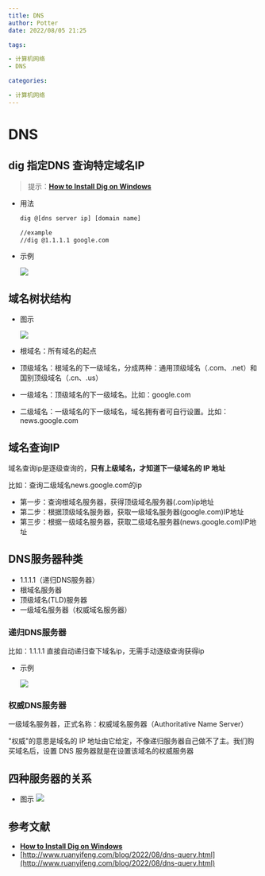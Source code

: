 ```yaml
---
title: DNS
author: Potter
date: 2022/08/05 21:25

tags:

- 计算机网络
- DNS

categories:

- 计算机网络
---
```


# DNS



## dig 指定DNS 查询特定域名IP

> 提示：****[How to Install Dig on Windows](https://phoenixnap.com/kb/dig-windows)****
> 
- 用法
    
    ```bash
    dig @[dns server ip] [domain name]
    
    //example
    //dig @1.1.1.1 google.com
    ```
    
- 示例
    
	![](https://cdn.jsdelivr.net/gh/yxw007/BlogPicBed@master//img/20230313111513.png)
    

## 域名树状结构

- 图示
    
  ![](https://cdn.jsdelivr.net/gh/yxw007/BlogPicBed@master//img/20230313111529.png)
    
- 根域名：所有域名的起点
- 顶级域名：根域名的下一级域名，分成两种：通用顶级域名（.com、.net）和国别顶级域名（.cn、.us）
- 一级域名：顶级域名的下一级域名。比如：google.com
- 二级域名：一级域名的下一级域名，域名拥有者可自行设置。比如：news.google.com

## 域名查询IP

域名查询ip是逐级查询的，**只有上级域名，才知道下一级域名的 IP 地址**

比如：查询二级域名news.google.com的ip

- 第一步：查询根域名服务器，获得顶级域名服务器(.com)ip地址
- 第二步：根据顶级域名服务器，获取一级域名服务器(google.com)IP地址
- 第三步：根据一级域名服务器，获取二级域名服务器(news.google.com)IP地址

## DNS服务器种类

- 1.1.1.1（递归DNS服务器）
- 根域名服务器
- 顶级域名(TLD)服务器
- 一级域名服务器（权威域名服务器）

### 递归DNS服务器

比如：1.1.1.1 直接自动递归查下域名ip，无需手动逐级查询获得ip

- 示例
    
    ![](https://cdn.jsdelivr.net/gh/yxw007/BlogPicBed@master//img/20230313111547.png)
    

### 权威DNS服务器

一级域名服务器，正式名称：权威域名服务器（Authoritative Name Server）

"权威"的意思是域名的 IP 地址由它给定，不像递归服务器自己做不了主。我们购买域名后，设置 DNS 服务器就是在设置该域名的权威服务器

## 四种服务器的关系

- 图示
	![](https://cdn.jsdelivr.net/gh/yxw007/BlogPicBed@master//img/20230313111606.png)
    

## 参考文献

- ****[How to Install Dig on Windows](https://phoenixnap.com/kb/dig-windows)****
- [http://www.ruanyifeng.com/blog/2022/08/dns-query.html](http://www.ruanyifeng.com/blog/2022/08/dns-query.html)
